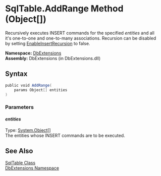 SqlTable.AddRange Method (Object[])
===================================
Recursively executes INSERT commands for the specified *entities* and all it's one-to-one and one-to-many associations. Recursion can be disabled by setting [EnableInsertRecursion][1] to false.

**Namespace:** [DbExtensions][2]  
**Assembly:** DbExtensions (in DbExtensions.dll)

Syntax
------

```csharp
public void AddRange(
	params Object[] entities
)
```

### Parameters

#### *entities*
Type: [System.Object][3][]  
The entities whose INSERT commands are to be executed.


See Also
--------
[SqlTable Class][4]  
[DbExtensions Namespace][2]  

[1]: ../DatabaseConfiguration/EnableInsertRecursion.md
[2]: ../README.md
[3]: http://msdn.microsoft.com/en-us/library/e5kfa45b
[4]: README.md